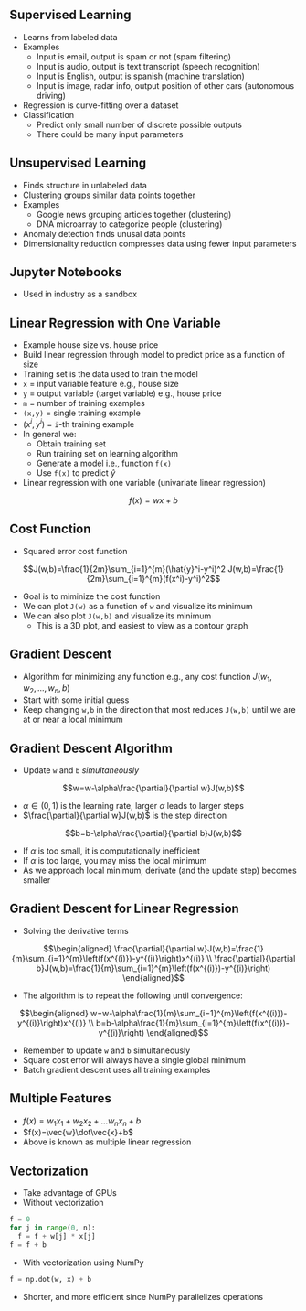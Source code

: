 ## Supervised Learning

- Learns from labeled data
- Examples
  * Input is email, output is spam or not (spam filtering)
  * Input is audio, output is text transcript (speech recognition)
  * Input is English, output is spanish (machine translation)
  * Input is image, radar info, output position of other cars (autonomous driving)
- Regression is curve-fitting over a dataset
- Classification
  * Predict only small number of discrete possible outputs
  * There could be many input parameters

## Unsupervised Learning

- Finds structure in unlabeled data
- Clustering groups similar data points together
- Examples
  * Google news grouping articles together (clustering)
  * DNA microarray to categorize people (clustering)
- Anomaly detection finds unusal data points
- Dimensionality reduction compresses data using fewer input parameters

## Jupyter Notebooks

- Used in industry as a sandbox

## Linear Regression with One Variable

- Example house size vs. house price
- Build linear regression through model to predict price as a function of size
- Training set is the data used to train the model
- `x` = input variable feature e.g., house size
- `y` = output variable (target variable) e.g., house price
- `m` = number of training examples
- `(x,y)` = single training example
- $(x^i,y^i)$ = `i`-th training example
- In general we:
  * Obtain training set
  * Run training set on learning algorithm
  * Generate a model i.e., function `f(x)`
  * Use `f(x)` to predict $\hat{y}$
- Linear regression with one variable (univariate linear regression)
```math
f(x)=wx+b
```

## Cost Function

- Squared error cost function
```math
J(w,b)=\frac{1}{2m}\sum_{i=1}^{m}(\hat{y}^i-y^i)^2
J(w,b)=\frac{1}{2m}\sum_{i=1}^{m}(f(x^i)-y^i)^2
```
- Goal is to miminize the cost function
- We can plot `J(w)` as a function of `w` and visualize its minimum
- We can also plot `J(w,b)` and visualize its minimum
  * This is a 3D plot, and easiest to view as a contour graph

## Gradient Descent

- Algorithm for minimizing any function e.g., any cost function $J(w_1,w_2,...,w_n,b)$
- Start with some initial guess
- Keep changing `w,b` in the direction that most reduces `J(w,b)` until we are at or near a local minimum

## Gradient Descent Algorithm

- Update `w` and `b` *simultaneously*
```math
w=w-\alpha\frac{\partial}{\partial w}J(w,b)
```
  * $\alpha\in(0,1)$ is the learning rate, larger $\alpha$ leads to larger steps
  * $\frac{\partial}{\partial w}J(w,b)$ is the step direction
```math
b=b-\alpha\frac{\partial}{\partial b}J(w,b)
```
- If $\alpha$ is too small, it is computationally inefficient
- If $\alpha$ is too large, you may miss the local minimum
- As we approach local minimum, derivate (and the update step) becomes smaller

## Gradient Descent for Linear Regression

- Solving the derivative terms
```math
\begin{aligned}
\frac{\partial}{\partial w}J(w,b)=\frac{1}{m}\sum_{i=1}^{m}\left(f(x^{(i)})-y^{(i)}\right)x^{(i)} \\
\frac{\partial}{\partial b}J(w,b)=\frac{1}{m}\sum_{i=1}^{m}\left(f(x^{(i)})-y^{(i)}\right)
\end{aligned}
```
- The algorithm is to repeat the following until convergence:
```math
\begin{aligned}
w=w-\alpha\frac{1}{m}\sum_{i=1}^{m}\left(f(x^{(i)})-y^{(i)}\right)x^{(i)} \\
b=b-\alpha\frac{1}{m}\sum_{i=1}^{m}\left(f(x^{(i)})-y^{(i)}\right)
\end{aligned}
```
- Remember to update `w` and `b` simultaneously
- Square cost error will always have a single global minimum
- Batch gradient descent uses all training examples

## Multiple Features

- $f(x)=w_{1}x_{1}+w_{2}x_{2}+...w_{n}x_{n}+b$
- $f(x)=\vec{w}\dot\vec{x}+b$
- Above is known as multiple linear regression

## Vectorization

- Take advantage of GPUs
- Without vectorization
```python
f = 0
for j in range(0, n):
  f = f + w[j] * x[j]
f = f + b
```
- With vectorization using NumPy
```python
f = np.dot(w, x) + b
```
- Shorter, and more efficient since NumPy parallelizes operations